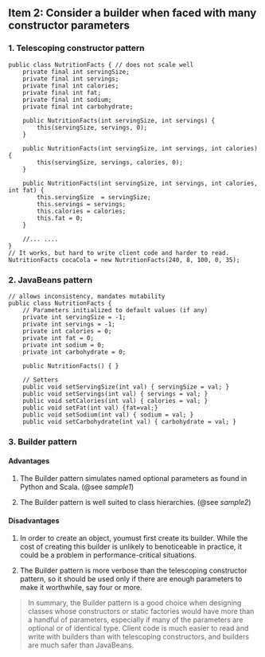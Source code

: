 ## Item 2: Consider a builder when faced with many constructor parameters

### 1. Telescoping constructor pattern

```
public class NutritionFacts { // does not scale well
    private final int servingSize;
    private final int servings;
	private final int calories;
	private final int fat;
	private final int sodium;
	private final int carbohydrate;
    
	public NutritionFacts(int servingSize, int servings) {
    	this(servingSize, servings, 0);
	}
    
	public NutritionFacts(int servingSize, int servings, int calories) {
    	this(servingSize, servings, calories, 0);
	}
    
	public NutritionFacts(int servingSize, int servings, int calories, int fat) {
        this.servingSize  = servingSize;
 		this.servings = servings;
		this.calories = calories;
		this.fat = 0;
	}
    
    //... ....
}
// It works, but hard to write client code and harder to read.
NutritionFacts cocaCola = new NutritionFacts(240, 8, 100, 0, 35);
```

### 2. JavaBeans pattern

```
// allows inconsistency, mandates mutability
public class NutritionFacts {
    // Parameters initialized to default values (if any)
	private int servingSize = -1;
    private int servings = -1;
	private int calories = 0;
	private int fat = 0;
	private int sodium = 0;
	private int carbohydrate = 0;
                       
	public NutritionFacts() { }

    // Setters
    public void setServingSize(int val) { servingSize = val; }
    public void setServings(int val) { servings = val; }
    public void setCalories(int val) { calories = val; }
    public void setFat(int val) {fat=val;}
    public void setSodium(int val) { sodium = val; }
    public void setCarbohydrate(int val) { carbohydrate = val; }
```

### 3. Builder pattern

#### Advantages

1. The Builder pattern simulates named optional parameters as found in Python and Scala. (@see *sample1*)

2. The Builder pattern is well suited to class hierarchies. (@see *sample2*)

#### Disadvantages

1. In order to create an object, youmust first create its builder. While the cost of creating this builder is unlikely to benoticeable in practice, it could be a problem in performance-critical situations.

2. The Builder pattern is more verbose than the telescoping constructor pattern, so it should be used only if there are enough parameters to make it worthwhile, say four or more.

> In summary, the Builder pattern is a good choice when designing classes whose constructors or static factories would have more than a handful of parameters, especially if many of the parameters are optional or of identical type. Client code is much easier to read and write with builders than with telescoping constructors, and builders are much safer than JavaBeans.